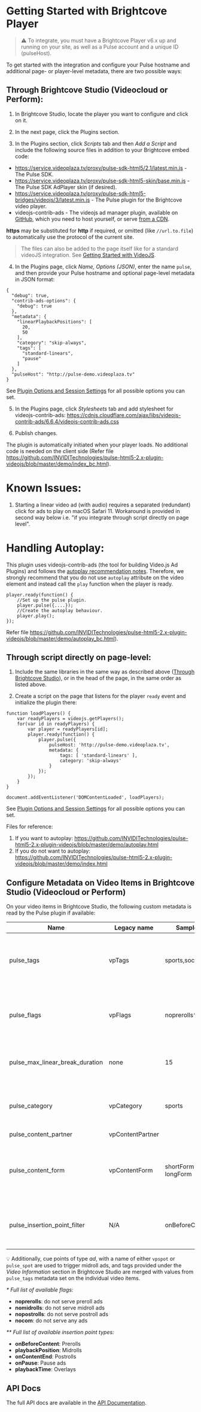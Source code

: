 # Getting Started with Brightcove Player

>:warning: To integrate, you must have a Brightcove Player v6.x up and running on your site, as well as a Pulse account and a unique ID (pulseHost).

To get started with the integration and configure your Pulse hostname and additional page- or player-level metadata, there are two possible ways:

## <a name="bc-studio"></a>Through Brightcove Studio (Videocloud or Perform):

1. In Brightcove Studio, locate the player you want to configure and click on it.

2. In the next page, click the Plugins section.

3. In the Plugins section, click _Scripts_ tab and then _Add a Script_ and include the following source files in addition to your Brightcove embed code:
  - https://service.videoplaza.tv/proxy/pulse-sdk-html5/2.1/latest.min.js - The Pulse SDK.
  - https://service.videoplaza.tv/proxy/pulse-sdk-html5-skin/base.min.js - The Pulse SDK AdPlayer skin (if desired).
  - https://service.videoplaza.tv/proxy/pulse-sdk-html5-bridges/videojs/3/latest.min.js - The Pulse plugin for the Brightcove video player.
  - videojs-contrib-ads - The videojs ad manager plugin, available on [GitHub](https://github.com/videojs/videojs-contrib-ads), which you need to host yourself, or serve [from a CDN](https://cdnjs.com/libraries/videojs-contrib-ads).

  **https** may be substituted for **http** if required, or omitted (like `//url.to.file`) to automatically use the protocol of the current site.

  > The files can also be added to the page itself like for a standard videoJS integration. See [Getting Started with VideoJS](videojs-getting-started.md).

4. In the Plugins page, click _Name, Options (JSON)_, enter the name `pulse`, and then provide your Pulse hostname and optional page-level metadata in JSON format:
  ```
  {
    "debug": true,
    "contrib-ads-options": {
      "debug": true
    },
    "metadata": {
      "linearPlaybackPositions": [
        20,
        50
      ],
      "category": "skip-always",
      "tags": [
        "standard-linears",
        "pause"
      ]
    },
    "pulseHost": "http://pulse-demo.videoplaza.tv"
  }
  ```
  See [Plugin Options and Session Settings](options-settings.md) for all possible options you can set.

5. In the Plugins page, click _Stylesheets_ tab and add stylesheet for videojs-contrib-ads:
    https://cdnjs.cloudflare.com/ajax/libs/videojs-contrib-ads/6.6.4/videojs-contrib-ads.css

6. Publish changes.

The plugin is automatically initiated when your player loads. No additional code is needed on the client side (Refer file https://github.com/INVIDITechnologies/pulse-html5-2.x-plugin-videojs/blob/master/demo/index_bc.html).

# Known Issues:
1. Starting a linear video ad (with audio) requires a separated (redundant) click for ads to play on macOS Safari 11. Workaround is provided in second way below i.e. "if you integrate through script directly on page level".

# Handling Autoplay:
This plugin uses videojs-contrib-ads (the tool for building Video.js Ad Plugins) and follows the [autoplay recommendation notes](https://github.com/videojs/videojs-contrib-ads/blob/master/docs/integrator/autoplay.md). Therefore, we strongly recommend that you do not use `autoplay` attribute on the video element and instead call the `play` function when the player is ready.
```
player.ready(function() {
	//Set up the pulse plugin.
	player.pulse({....});
	//Create the autoplay behaviour.
	player.play();
});
```
Refer file https://github.com/INVIDITechnologies/pulse-html5-2.x-plugin-videojs/blob/master/demo/autoplay_bc.html).

## Through script directly on page-level:

1. Include the same libraries in the same way as described above ([Through Brightcove Studio](#bc-studio)), or in the head of the page, in the same order as listed above.

2. Create a script on the page that listens for the player `ready` event and initialize the plugin there:
  ```
  function loadPlayers() {
      var readyPlayers = videojs.getPlayers();
      for(var id in readyPlayers) {
          var player = readyPlayers[id];
          player.ready(function() {
              player.pulse({
                  pulseHost: 'http://pulse-demo.videoplaza.tv',
                  metadata: {
                      tags: [ 'standard-linears' ],
                      category: 'skip-always'
                  }
              });
          });
      }
  }

  document.addEventListener('DOMContentLoaded', loadPlayers);
  ```
  See [Plugin Options and Session Settings](options-settings.md) for all possible options you can set.

  Files for reference:
  1. If you want to autoplay: https://github.com/INVIDITechnologies/pulse-html5-2.x-plugin-videojs/blob/master/demo/autoplay.html
  2. If you do not want to autoplay: https://github.com/INVIDITechnologies/pulse-html5-2.x-plugin-videojs/blob/master/demo/index.html

## Configure Metadata on Video Items in Brightcove Studio (Videocloud or Perform)

On your video items in Brightcove Studio, the following custom metadata is read by the Pulse plugin if available:

| Name        | Legacy name   | Sample input                      | Description                       |
|------------ |-------------  |---------------------------------- |---------------------------------- |
| pulse_tags    | vpTags        | sports,soccer,europe              | Matched against tag targeting rules set up in Pulse; comma separated.   |
| pulse_flags | vpFlags       | noprerolls*                     | Prevents certain ad types from being served; comma separated.|
| pulse_max_linear_break_duration | none        | 15                  | Maximum linear ad break duration in seconds.|
| pulse_category| vpCategory    | sports                          | Selects alternate ad insertion policies configured in Pulse.  |
| pulse_content_partner| vpContentPartner|                          |                                   |
| pulse_content_form| vpContentForm | shortForm _or_ longForm               | Selects ad insertion policies configured in Pulse for short/long form content.  |
| pulse_insertion_point_filter| N/A | onBeforeContent** | If set, only these specific ad types will be requested.  |

:bulb: Additionally, cue points of type _ad_, with a name of either `vpspot` or `pulse_spot` are used to trigger midroll ads, and tags provided under the _Video Information_ section in Brightcove Studio are merged with values from `pulse_tags` metadata set on the individual video items.

_* Full list of available flags:_
- **noprerolls**: do not serve preroll ads
- **nomidrolls**: do not serve midroll ads
- **nopostrolls**: do not serve postroll ads
- **nocom**: do not serve any ads

_** Full list of available insertion point types:_
- **onBeforeContent**: Prerolls
- **playbackPosition**: Midrolls
- **onContentEnd**: Postrolls
- **onPause**: Pause ads
- **playbackTime**: Overlays


## API Docs
The full API docs are available in the [API Documentation](videojs-pulse.md).
